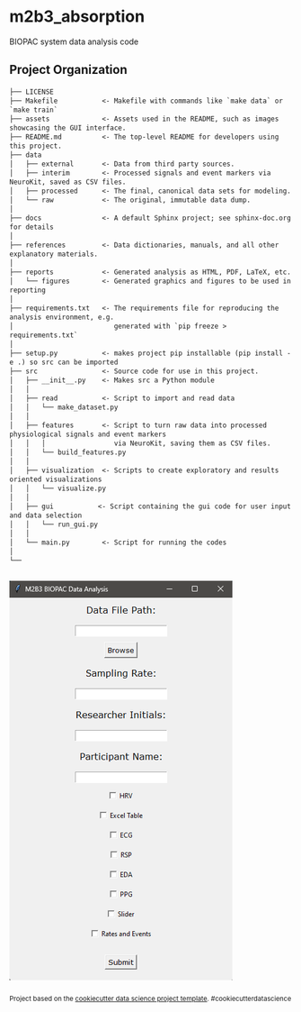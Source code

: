 m2b3_absorption
==============================

BIOPAC system data analysis code

Project Organization
------------

    ├── LICENSE
    ├── Makefile           <- Makefile with commands like `make data` or `make train`
    ├── assets             <- Assets used in the README, such as images showcasing the GUI interface.
    ├── README.md          <- The top-level README for developers using this project.
    ├── data
    │   ├── external       <- Data from third party sources.
    │   ├── interim        <- Processed signals and event markers via NeuroKit, saved as CSV files.
    │   ├── processed      <- The final, canonical data sets for modeling.
    │   └── raw            <- The original, immutable data dump.
    │
    ├── docs               <- A default Sphinx project; see sphinx-doc.org for details
    │
    ├── references         <- Data dictionaries, manuals, and all other explanatory materials.
    │
    ├── reports            <- Generated analysis as HTML, PDF, LaTeX, etc.
    │   └── figures        <- Generated graphics and figures to be used in reporting
    │
    ├── requirements.txt   <- The requirements file for reproducing the analysis environment, e.g.
    │                         generated with `pip freeze > requirements.txt`
    │
    ├── setup.py           <- makes project pip installable (pip install -e .) so src can be imported
    ├── src                <- Source code for use in this project.
    │   ├── __init__.py    <- Makes src a Python module
    │   │
    │   ├── read           <- Script to import and read data
    │   │   └── make_dataset.py
    │   │
    │   ├── features       <- Script to turn raw data into processed physiological signals and event markers
    │   │   │                 via NeuroKit, saving them as CSV files.
    │   │   └── build_features.py
    │   │
    │   ├── visualization  <- Scripts to create exploratory and results oriented visualizations
    │   │   └── visualize.py
    │   │    
    │   ├── gui           <- Script containing the gui code for user input and data selection
    │   │   └── run_gui.py
    │   │    
    │   └── main.py        <- Script for running the codes 
    │
    └── 

![Image Description](./assets/gui_window_scshot.png)
--------

<p><small>Project based on the <a target="_blank" href="https://drivendata.github.io/cookiecutter-data-science/">cookiecutter data science project template</a>. #cookiecutterdatascience</small></p>

